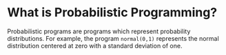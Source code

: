 # What is Probabilistic Programming?

Probabilistic programs are programs which represent probability
distributions. For example, the program `normal(0,1)` represents the
normal distribution centered at zero with a standard deviation of one.
